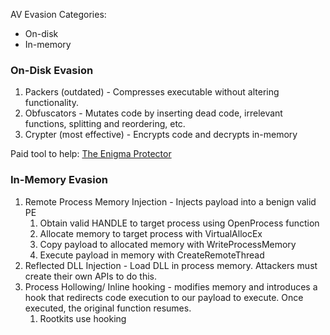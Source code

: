 
AV Evasion Categories:
- On-disk
- In-memory

### On-Disk Evasion

1. Packers (outdated) - Compresses executable without altering functionality.
2. Obfuscators - Mutates code by inserting dead code, irrelevant functions, splitting and reordering, etc.
3. Crypter (most effective) - Encrypts code and decrypts in-memory

Paid tool to help: [The Enigma Protector](http://www.enigmaprotector.com/en/home.html)

### In-Memory Evasion

1. Remote Process Memory Injection - Injects payload into a benign valid PE
	1. Obtain valid HANDLE to target process using OpenProcess function
	2. Allocate memory to target process with VirtualAllocEx
	3. Copy payload to allocated memory with WriteProcessMemory
	4. Execute payload in memory with CreateRemoteThread
2. Reflected DLL Injection - Load DLL in process memory. Attackers must create their own APIs to do this.
3. Process Hollowing/ Inline hooking - modifies memory and introduces a hook that redirects code execution to our payload to execute. Once executed, the original function resumes.
	1. Rootkits use hooking